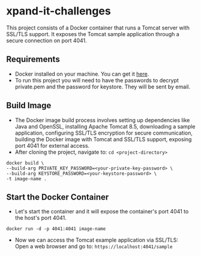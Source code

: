 # xpand-it-challenges

This project consists of a Docker container that runs a Tomcat server with SSL/TLS support. It exposes the Tomcat sample application through a secure connection on port 4041. <br>

## Requirements
* Docker installed on your machine. You can get it [here](https://docs.docker.com/get-docker/).
* To run this project you will need to have the passwords to decrypt private.pem and the password for keystore. They will be sent by email.

## Build Image
* The Docker image build process involves setting up dependencies like Java and OpenSSL, installing Apache Tomcat 8.5, downloading a sample application, configuring SSL/TLS encryption for secure communication, building the Docker image with Tomcat and SSL/TLS support, exposing port 4041 for external access. 
* After cloning the project, navigate to:
``` cd <project-directory> ```
```
docker build \
--build-arg PRIVATE_KEY_PASSWORD=<your-private-key-password> \
--build-arg KEYSTORE_PASSWORD=<your-keystore-password> \
-t image-name .
```
## Start the Docker Container
* Let's start the container and it will expose the container's port 4041 to the host's port 4041.
```
docker run -d -p 4041:4041 image-name
```
* Now we can access the Tomcat example application via SSL/TLS:<br>
Open a web browser and go to: ```https://localhost:4041/sample```